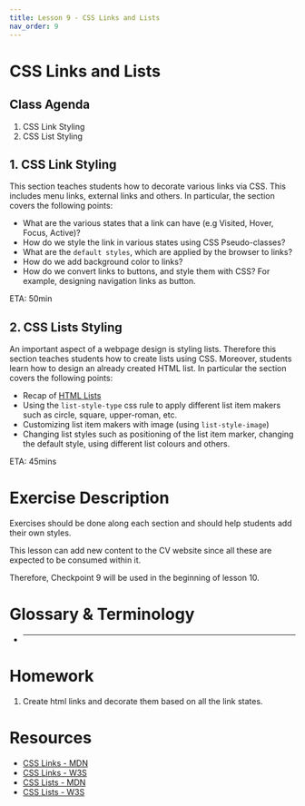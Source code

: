 ```yaml
---
title: Lesson 9 - CSS Links and Lists
nav_order: 9
---
```


# CSS Links and Lists

## Class Agenda

1. CSS Link Styling
2. CSS List Styling

## 1. CSS Link Styling

This section teaches students how to decorate various links via CSS. This includes menu links, external links and others. In particular, the section covers the following points:

- What are the various states that a link can have (e.g Visited, Hover, Focus, Active)?
- How do we style the link in various states using CSS Pseudo-classes?
- What are the `default styles`, which are applied by the browser to links?
- How do we add background color to links?
- How do we convert links to buttons, and style them with CSS? For example, designing navigation links as button.

ETA: 50min

## 2. CSS Lists Styling

An important aspect of a webpage design is styling lists. Therefore this section teaches students how to create lists using CSS. Moreover, students learn how to design an already created HTML list. In particular the section covers the following points:

- Recap of [HTML Lists](https://redi-school.github.io/nrw-html-and-css/lesson5/#2-lists)
- Using the `list-style-type` css rule to apply different list item makers such as circle, square, upper-roman, etc.
- Customizing list item makers with image (using `list-style-image`)
- Changing list styles such as positioning of the list item marker, changing the default style, using different list colours and others.

ETA: 45mins

# Exercise Description

Exercises should be done along each section and should help students add their own styles.

This lesson can add new content to the CV website since all these are expected to be consumed within it.

Therefore, Checkpoint 9 will be used in the beginning of lesson 10.

# Glossary & Terminology

- ***

# Homework

1. Create html links and decorate them based on all the link states.

# Resources

- [CSS Links - MDN](https://developer.mozilla.org/en-US/docs/Learn/CSS/Styling_text/Styling_links)
- [CSS Links - W3S](https://www.w3schools.com/css/css_link.asp)
- [CSS Lists - MDN](https://developer.mozilla.org/en-US/docs/Web/CSS/CSS_Lists_and_Counters)
- [CSS Lists - W3S](https://www.w3schools.com/css/css_list.asp)

